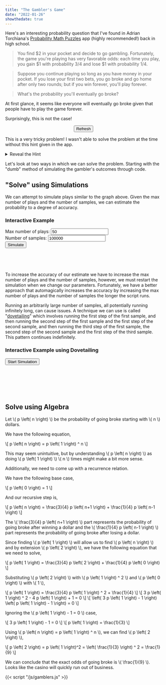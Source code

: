 ```yaml
---
title: "The Gambler's Game"
date: "2022-01-26"
showthedate: true
---
```


Here's an interesting probability question that I've found in Adrian
Torchiana's [Probability Math Puzzles](https://github.com/atorch/probability_puzzles) app (highly recommended!) back in
high school.

> You find $2 in your pocket and decide to go gambling. Fortunately, the game you're playing has very favorable odds: each time you play, you gain $1 with probability 3/4 and lose $1 with probability 1/4.

> Suppose you continue playing so long as you have money in your pocket. If you lose your first two bets, you go broke and go home after only two rounds; but if you win forever, you'll play forever.

> What's the probability you'll eventually go broke?

At first glance, it seems like everyone will eventually go broke given that people have to play the game forever.

Surprisingly, this is not the case!

<div id="plot" style="text-align: center;"></div>
<div style="text-align: center;">
  <button onclick="redrawPlot()">Refresh</button>
</div>

This is a very tricky problem! I wasn't able to solve the problem at the time without this hint given in the app.

<details>
<summary>Reveal the Hint</summary>
Starting at any positive initial wealth \( x \), think about the probability of ever reaching state \( \left( x - 1 \right) \).
The answer you're looking for is just the square of the probability: to go broke you have to at some point reach a wealth of \( $1 \),
and then, having gotten there, at some point reach a wealth of \( $0 \).
</details>

Let's look at two ways in which we can solve the problem. Starting with the "dumb" method of simulating the gambler's
outcomes through code.

## "Solve" using Simulations

We can attempt to simulate plays similar to the graph above. Given the max number of plays and the number of samples, we
can estimate the probability to a degree of accuracy.

<div class="boxed">
<h3 id="interactive-example-1">Interactive Example</h3>
<div style="margin: 10px 0">
    <label>Max number of plays: <input type="text" id="plays1" value="50"></label>
    <br>
    <label>Number of samples: <input type="text" id="samples1" value="100000"></label>
    <br>
    <button onclick="simulate1()">Simulate</button>
</div>
<div style="margin: 10px 0">
<p id="result1"><br></p>
<p id="error1"><br></p>
</div>
</div>

To increase the accuracy of our estimate we have to increase the max number of plays and the number of samples, however,
we must restart the simulation when we change our parameters. Fortunately, we have a better approach that automagically
increases the accuracy by increasing the max number of plays and the number of samples the longer the script runs.

Running an arbitrarily large number of samples, all potentially running infinitely long, can cause issues. A technique
we can use is called "[dovetailing](https://en.wikipedia.org/wiki/Dovetailing_(computer_science))" which involves
running the first step of the first sample, and then running the second step of the first sample and the first step of
the second sample, and then running the third step of the first sample, the second step of the second sample and the
first step of the third sample. This pattern continues indefinitely.

<div class="boxed">
<h3 id="interactive-example-2">Interactive Example using Dovetailing</h3>
<div style="margin: 10px 0">
    <button id="button2" onclick="simulate2()">Start Simulation</button>
</div>
<div style="margin: 10px 0">
<p id="result2"><br></p>
<p id="error2"><br></p>
<p id="stats2"><br></p>
</div>
</div>

## Solve using Algebra

<p>
Let \( p \left( n \right) \) be the probability of going broke starting with \( n \) dollars.
</p>

We have the following equation,

<p>
\[
p \left( n \right) = p \left( 1 \right) ^ n
\]
</p>

<p>
This may seem unintuitive, but by understanding \( p \left( n \right) \) as doing \( p \left( 1 \right) \) \( n \) times might make a bit more sense.
</p>

Additionally, we need to come up with a recurrence relation.

We have the following base case,

<p>
\[
p \left( 0 \right) = 1
\]
</p>

And our recursive step is,

<p>
\[
p \left( n \right) = \frac{3}{4} p \left( n+1 \right) + \frac{1}{4} p \left( n-1 \right)
\]
</p>

<p>
The \( \frac{3}{4} p \left( n+1 \right) \) part represents the probability of going broke after winning a dollar and the 
\( \frac{1}{4} p \left( n-1 \right) \) part represents the probability of going broke after losing a dollar.
</p>

<p>
Since finding \( p \left( 1 \right) \) will allow us to find \( p \left( n \right) \) and by extension \( p \left( 2 \right) \), we have the following equation that we need to solve,
</p>

<p>
\[
p \left( 1 \right) = \frac{3}{4} p \left( 2 \right) + \frac{1}{4} p \left( 0 \right)
\]
</p>

<p>
Substituting \( p \left( 2 \right) \) with \( p \left( 1 \right) ^ 2 \) and \( p \left( 0 \right) \) with \( 1 \),
</p>

<p>
\[
p \left( 1 \right) = \frac{3}{4} p \left( 1 \right) ^ 2 + \frac{1}{4}
\]
\[
3 p \left( 1 \right) ^ 2 - 4 p \left( 1 \right) + 1 = 0
\]
\[
\left( 3 p \left( 1 \right) - 1 \right) \left( p \left( 1 \right) - 1 \right) = 0
\]
</p>

<p>Ignoring the \( p \left( 1 \right) - 1 = 0 \) case,</p>

<p>
\[
3 p \left( 1 \right) - 1 = 0
\]
\[
p \left( 1 \right) = \frac{1}{3}
\]
</p>

<p>Using \( p \left( n \right) = p \left( 1 \right) ^ n \), we can find \( p \left( 2 \right) \),</p>

<p>
\[
p \left( 2 \right) = p \left( 1 \right)^2 = \left( \frac{1}{3} \right) ^ 2 = \frac{1}{9}
\]
</p>

<p>
We can conclude that the exact odds of going broke is \( \frac{1}{9} \). Looks like the casino will quickly run out of business.
</p>

<script src="https://polyfill.io/v3/polyfill.min.js?features=es6"></script>
<script id="MathJax-script" async src="https://cdn.jsdelivr.net/npm/mathjax@3/es5/tex-mml-chtml.js"></script>
<script src="https://unpkg.com/function-plot/dist/function-plot.js"></script>
{{< script "/js/gamblers.js" >}}
